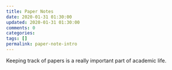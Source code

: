 ```yaml
---
title: Paper Notes
date: 2020-01-31 01:30:00
updated: 2020-01-31 01:30:00
comments: 0
categories: 
tags: []
permalink: paper-note-intro
---
```


Keeping track of papers is a really important part of academic life. 